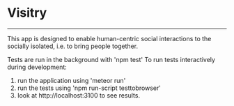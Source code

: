# Visitry
______________

This app is designed to enable human-centric social interactions to the socially isolated, i.e. to bring people together.

Tests are run in the background with 'npm test'
To run tests interactively during development:
1. run the application using 'meteor run'
2. run the tests using 'npm run-script testtobrowser'
3. look at http://localhost:3100 to see results.


